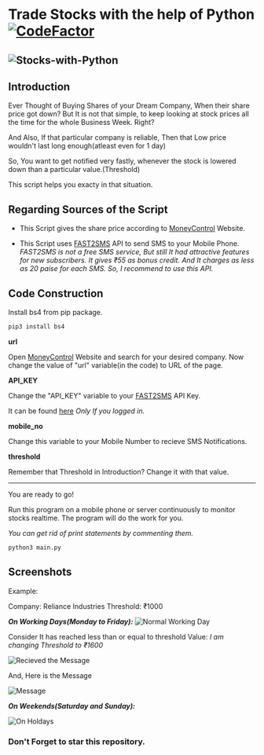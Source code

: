# Trade Stocks with the help of Python [![CodeFactor](https://www.codefactor.io/repository/github/citizendot/stocks-with-python/badge)](https://www.codefactor.io/repository/github/citizendot/stocks-with-python)

![Stocks-with-Python](https://user-images.githubusercontent.com/52322531/104420890-7c998280-5572-11eb-9cc6-560e249e93e2.png)
-----

## Introduction

Ever Thought of Buying Shares of your Dream Company, When their share price got down?
But It is not that simple, to keep looking at stock prices all the time for the whole Business Week. Right?

And Also, If that particular company is reliable, Then that Low price wouldn't last long enough(atleast even for 1 day)

So, You want to get notified very fastly, whenever the stock is lowered down than a particular value.(Threshold)

This script helps you exacty in that situation.

## Regarding Sources of the Script

* This Script gives the share price according to [MoneyControl](https://www.moneycontrol.com/) Website.

* This Script uses [FAST2SMS](https://www.fast2sms.com/) API to send SMS to your Mobile Phone.
    *FAST2SMS is not a free SMS service, But still It had attractive features for new subscribers. It gives ₹55 as bonus credit. And It charges as less as 20 paise for each SMS. So, I recommend to use this API.*

## Code Construction

Install bs4 from pip package.

```bash
pip3 install bs4
```

**url**

Open [MoneyControl](https://www.moneycontrol.com/) Website and search for your desired company.
Now change the value of "url" variable(in the code) to URL of the page.

**API_KEY**

Change the "API_KEY" variable to your [FAST2SMS](https://www.fast2sms.com/) API Key.

It can be found [here](https://www.fast2sms.com/dashboard/dev-api)
    *Only If you logged in.*

**mobile_no**

Change this variable to your Mobile Number to recieve SMS Notifications.

**threshold**

Remember that Threshold in Introduction?
Change it with that value.

------------------------------

You are ready to go!

Run this program on a mobile phone or server continuously to monitor stocks realtime. The program will do the work for you.

*You can get rid of print statements by commenting them.*

```sh
python3 main.py
```

## Screenshots

Example:

Company:    Reliance Industries
Threshold:  ₹1000

__*On Working Days(Monday to Friday):*__
![Normal Working Day](https://user-images.githubusercontent.com/52322531/81465020-5e5dd480-91e4-11ea-811e-4f7309207013.png)

Consider It has reached less than or equal to threshold Value:
*I am changing Threshold to ₹1600*

![Recieved the Message](https://user-images.githubusercontent.com/52322531/81465647-08d7f680-91e9-11ea-909e-1b91e6a8a024.png)

And, Here is the Message

![Message](https://user-images.githubusercontent.com/52322531/81465760-ea262f80-91e9-11ea-9e75-b18e839f06f5.png)

__*On Weekends(Saturday and Sunday):*__

![On Holdays](https://user-images.githubusercontent.com/52322531/81465829-9c5df700-91ea-11ea-81e2-b89eb7f6a075.png)

### Don't Forget to star this repository.

